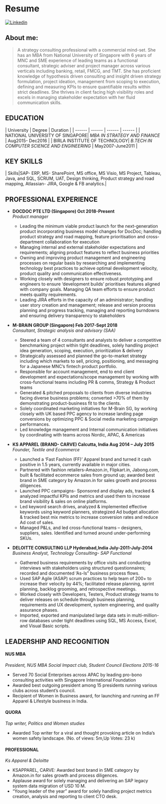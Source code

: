
# Resume
 [![Linkedin](https://img.shields.io/badge/Linkedin-Profile-informational.svg?style=for-the-badge&logo=linkedin)](https://www.linkedin.com/in/suchandra-dey-b01a6a9/) 


## About me:
> A strategy consulting professional with a commercial mind-set. She has an MBA from National University of Singapore with 6 years of MNC and
SME experience of leading teams as a functional consultant, strategic adviser and project manager across various verticals including banking,
retail, FMCG, and TMT. She has proficient knowledge of hypothesis driven consulting and insight driven strategy formulation, project ideation,
management from scoping to execution, defining and measuring KPIs to ensure quantifiable results within strict deadlines. She thrives in client
facing high visibility roles and excels in managing stakeholder expectation with her fluid communication skills.

## EDUCATION

| University | Degree | Duration |
| ------ | ------ | ------ | ------ |
| NATIONAL UNIVERSITY OF SINGAPORE| *MBA IN STRATEGY AND FINANCE* | Aug2015- Dec2016 |
| BIRLA INSTITUTE OF TECHNOLOGY| *B.TECH IN COMPUTER SCIENCE AND ENGINEERING* | May2007-June2011 | 

## KEY SKILLS

| Skills|SAP- ERP, MS- SharePoint, MS office, MS Visio, MS Project, Tableau, Java, and SQL, SCRUM, UAT, Design thinking, Product strategy and road mapping, Atlassian- JIRA, Google &amp; FB analytics.|

## PROFESSIONAL EXPERIENCE

- **DOCDOC PTE LTD (Singapore) Oct 2018-Present**<br>
 _Product manager_
    - Leading the minimum viable product launch for the next-generation product incorporating business model changes for DocDoc; handling product strategy and road mapping, feature prioritisation and cross-department collaboration for execution
    - Managing internal and external stakeholder expectations and requirements; aligning product features to reflect business priorities
    - Owning and improving product management and engineering processes on regular basis by researching and implementing
technology best practices to achieve optimal development velocity, product quality and communication effectiveness.
    - Working closely with designers to ensure robust prototyping and engineers to ensure ‘development builds’ prioritises features aligned with company goals. Managing QA team efforts to ensure product meets quality requirements.
    - Leading JIRA efforts in the capacity of an administrator; handling user story creation and management; release and version process planning and progress tracking, managing and reporting burndowns and ensuring delivery transparency to stakeholders
    


- **M-BRAIN GROUP (Singapore) Feb 2017-Sept 2018**<br>
 _Consultant, Strategic analysis and advisory (SAA)_
    - Steered a team of 4 consultants and analysts to deliver a competitive benchmarking project within tight deadlines, solely handling
project idea generation, scoping, execution, prioritization &amp; delivery
    - Strategically assessed and planned the go-to-market strategy including which markets to sell, pricing, positioning, and messaging
for a Japanese MNC’s fintech product portfolio.
    - Responsible for account management, end to end client development and expectations/scope management by working with
cross-functional teams including PR &amp; comms, Strategy &amp; Product teams
    - Generated &amp; pitched proposals to clients from diverse industries facing diverse business problems; converted &gt;70% of them by
demonstrating product-business fit to the clients.
    - Solely coordinated marketing initiatives for M-Brain SG, by working closely with UK based PPC agency to increase landing page
conversions by optimizing PPC &amp; Social media marketing campaign performances.
    - Led knowledge management and Internal communication initiatives by coordinating with teams across Nordic, APAC, &amp; Americas
    
- **KS APPAREL (BRAND- CARVE) Calcutta, India Aug 2014 – July 2015**<br>
 _Founder, Textile and Ecommerce_
    - Launched a ‘Fast Fashion (FF)’ Apparel brand and turned it cash positive in 1.5 years, currently available in major cities.
    - Partnered with fashion retailers-Amazon.in, Flipkart.in, Jabong.com, built &amp; facilitated ecommerce sales from ground up; awarded best brand in SME category by Amazon.in for sales growth and process diligences.
    - Launched PPC campaigns- Sponsored and display ads, tracked &amp; analyzed impactful KPIs and metrics and used them to increase brand visibility &amp; sales on online platforms.
    - Led keyword search drives, analyzed &amp; implemented effective keywords using keyword planners, strategized Ad budget allocation &amp; tracked best mix metrics to increase conversion rates and reduce Ad cost of sales.
    - Managed P&amp;Ls, and led cross-functional teams – designers, suppliers, sales. Identified and turned around under-performing SKUs.
        
- **DELOITTE CONSULTING LLP Hyderabad,India July-2011-July-2014**<br>
 _Business Analyst, Technology Consulting- SAP Functional_ 
    - Gathered business requirements by office visits and conducting interviews with stakeholders using structured questionnaires; recorded and documented ‘As-Is” business process flows.
    - Used SAP Agile (ASAP) scrum practices to help team of 200+ to increase their velocity by 44%; facilitated release planning, sprint planning, backlog grooming, and retrospective meetings.
    - Worked closely with Developers, Testers, Product strategy teams to deliver releases on schedule through business planning, requirements and UX development, system engineering, and quality assurance phases.
    - Imported, exported and manipulated large data sets in multi-million-row databases under tight deadlines using SQL, MS Access, Excel, and Visual Basic scripts.


## LEADERSHIP AND RECOGNITION
#### NUS MBA
_President, NUS MBA Social Impact club, Student Council Elections 2015-16_
- Served 70 Social Enterprises across APAC by leading pro-bono consulting activities with Singapore International Foundation 
- Awarded best outgoing president among 15 presidents running various clubs across student’s council. 
- Recipient of Women in Business award, for launching and running an FF Apparel &amp; Lifestyle business in India.
#### QUORA
_Top writer, Politics and Women studies_
- Awarded Top writer for a viral and thought provoking article on India’s women safety landscape. (No. of views: 5m,Up Votes: 23 k)
#### PROFESSIONAL
_Ks Apparel &amp; Deloitte_
- KSAPPAREL, CARVE: Awarded best brand in SME category by Amazon.in for sales growth and process diligences.
- Applause award for solely managing and delivering an SAP legacy system data migration of USD 10 M.
- “Young leader of the year” award for solely handling project metrics creation, analysis and reporting to client CTO desk.

